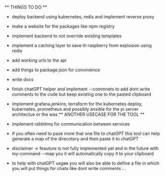** THINGS TO DO **

- deploy backend using kubernetes, redis and implement reverse proxy
- make a website for the packages like npm registry
- implement backend to not override existing templates
- implement a caching layer to save th raspberry from explosion using redis
- add working urls to the api
- add things to package.json for convinience
- write docs
- finish chatGPT helper and implement --commnets to add dont write comments to the code but keep existing one to the pasted clipboard
- implement grafana,jenkins, terraform for the kubernetes deploy, kubernetes, prometheus and possibly ansible for the pi server architectue or the was
  ** ANOTHER USECASE FOR THE TOOL **
- implement rabbitmq for communication between services

- if you often need to pase more that one file to chatGPT this tool can help generate a map of the direcotory and then paste it to chatGPT
- disclaimer -> feauture is not fully implemented yet and in the future with my-command --map you it will automatically copy it to your clipboard
- to help with chatGPT usgae you will also be able to define a file in which you will put things for chata like dont write comments ...
